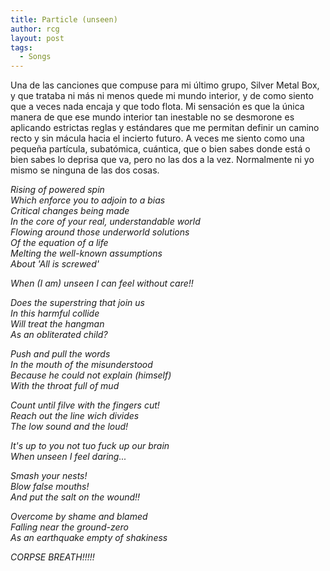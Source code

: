 ```yaml
---
title: Particle (unseen)
author: rcg
layout: post
tags:
  - Songs
---
```


Una de las canciones que compuse para mi último grupo, Silver Metal Box, y que
trataba ni más ni menos quede mi mundo interior, y de como siento que a
veces nada encaja y que todo flota. Mi sensación es que la única manera de que
ese mundo interior tan inestable no se desmorone es aplicando estrictas reglas
y estándares que me permitan definir un camino recto y sin mácula hacia el
incierto futuro. A veces me siento como una pequeña partícula, subatómica,
cuántica, que o bien sabes donde está o bien sabes lo deprisa que va, pero no
las dos a la vez. Normalmente ni yo mismo se ninguna de las dos cosas.

*Rising of powered spin*  
*Which enforce you to adjoin to a bias*  
*Critical changes being made*  
*In the core of your real, understandable world*  
*Flowing around those underworld solutions*  
*Of the equation of a life*  
*Melting the well-known assumptions*  
*About 'All is screwed'*  
  
*When (I am) unseen I can feel without care!!*  
  
*Does the superstring that join us*  
*In this harmful collide*  
*Will treat the hangman*  
*As an obliterated child?*  
  
*Push and pull the words*  
*In the mouth of the misunderstood*  
*Because he could not explain (himself)*  
*With the throat full of mud*  
  
*Count until filve with the fingers cut!*  
*Reach out the line wich divides*  
*The low sound and the loud!*  
  
*It's up to you not tuo fuck up our brain*  
*When unseen I feel daring...*  
  
*Smash your nests!*  
*Blow false mouths!*  
*And put the salt on the wound!!*  
  
*Overcome by shame and blamed*  
*Falling near the ground-zero*  
*As an earthquake empty of shakiness*  
  
*CORPSE BREATH!!!!!*  
